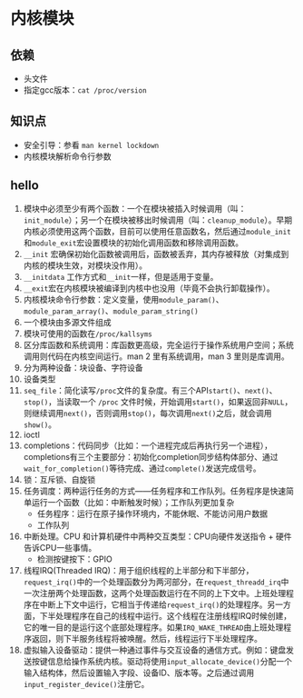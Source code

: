 # 内核模块

## 依赖
- 头文件
- 指定gcc版本：`cat /proc/version`

## 知识点

- 安全引导：参看 `man kernel lockdown`
- 内核模块解析命令行参数

## hello

1. 模块中必须至少有两个函数：一个在模块被插入时候调用（叫：`init_module`）；另一个在模块被移出时候调用（叫：`cleanup_module`）。早期内核必须使用这两个函数，目前可以使用任意函数名，然后通过`module_init`和`module_exit`宏设置模块的初始化调用函数和移除调用函数。
2. `__init` 宏确保初始化函数被调用后，函数被丢弃，其内存被释放（对集成到内核的模块生效，对模块没作用）。
3. `__initdata` 工作方式和`__init`一样，但是适用于变量。
4. `__exit`宏在内核模块被编译到内核中也没用（毕竟不会执行卸载操作）。
5. 内核模块命令行参数：定义变量，使用`module_param()`、`module_param_array()`、`module_param_string()`
6. 一个模块由多源文件组成
7. 模块可使用的函数在`/proc/kallsyms`
8. 区分库函数和系统调用：库函数更高级，完全运行于操作系统用户空间；系统调用则代码在内核空间运行。man 2 里有系统调用，man 3 里则是库调用。
9. 分为两种设备：块设备、字符设备
10. 设备类型
11. `seq_file`：简化读写`/proc`文件的复杂度。有三个API`start()`、`next()`、`stop()`，当读取一个 `/proc` 文件时候，开始调用`start()`，如果返回非`NULL`，则继续调用`next()`，否则调用`stop()`，每次调用`next()`之后，就会调用`show()`。
12. ioctl
13. completions：代码同步（比如：一个进程完成后再执行另一个进程），completions有三个主要部分：初始化completion同步结构体部分、通过`wait_for_completion()`等待完成、通过`complete()`发送完成信号。
14. 锁：互斥锁、自旋锁
15. 任务调度：两种运行任务的方式——任务程序和工作队列。任务程序是快速简单运行一个函数（比如：中断触发时候）；工作队列更加复杂
    - 任务程序：运行在原子操作环境内，不能休眠、不能访问用户数据
    - 工作队列
16. 中断处理。CPU 和计算机硬件中两种交互类型：CPU向硬件发送指令 + 硬件告诉CPU一些事情。
    - 检测按键按下：GPIO
17. 线程IRQ(Threaded IRQ)：用于组织线程的上半部分和下半部分，`request_irq()`中的一个处理函数分为两河部分，在`request_threadd_irq`中一次注册两个处理函数，这两个处理函数运行在不同的上下文中。上班处理程序在中断上下文中运行，它相当于传递给`request_irq()`的处理程序。另一方面，下半处理程序在自己的线程中运行。这个线程在注册线程IRQ时候创建，它的唯一目的是运行这个底部处理程序。如果`IRQ_WAKE_THREAD`由上班处理程序返回，则下半服务线程将被唤醒。然后，线程运行下半处理程序。
18. 虚拟输入设备驱动：提供一种通过事件与交互设备的通信方式。例如：键盘发送按键信息给操作系统内核。驱动将使用`input_allocate_device()`分配一个输入结构体，然后设置输入字段、设备ID、版本等。之后通过调用`input_register_device()`注册它。
